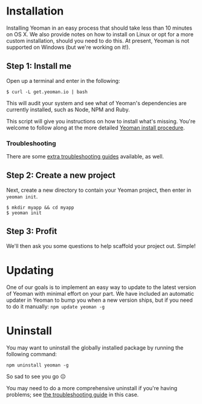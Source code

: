# Installation

Installing Yeoman in an easy process that should take less than 10 minutes on OS X. We also provide notes on how to install on Linux or opt for a more custom installation, should you need to do this. At present, Yeoman is not supported on Windows (but we're working on it!).

## Step 1: Install me

Open up a terminal and enter in the following:

```
$ curl -L get.yeoman.io | bash
```

This will audit your system and see what of Yeoman's dependencies are currently installed, such as Node, NPM and Ruby.

This script will give you instructions on how to install what's missing. You're welcome to follow along at the more detailed [Yeoman install procedure](https://github.com/yeoman/yeoman/wiki/Manual-Install).

### Troubleshooting
There are some [extra troubleshooting guides](https://github.com/yeoman/yeoman/wiki/Additional-FAQ) available, as well.

## Step 2: Create a new project

Next, create a new directory to contain your Yeoman project, then enter in `yeoman init`.

```
$ mkdir myapp && cd myapp
$ yeoman init
```

## Step 3: Profit

We'll then ask you some questions to help scaffold your project out. Simple!


# Updating

One of our goals is to implement an easy way to update to the latest version of Yeoman with minimal effort
on your part. We have included an automatic updater in Yeoman to bump you when a new version ships, but if you need to do it manually: `npm update yeoman -g`


# Uninstall

You may want to uninstall the globally installed package by running the
following command:

```
npm uninstall yeoman -g
```

So sad to see you go ☹

You may need to do a more comprehensive uninstall if you're having problems; see [the troubleshooting guide](https://github.com/yeoman/yeoman/wiki/Additional-FAQ) in this case.